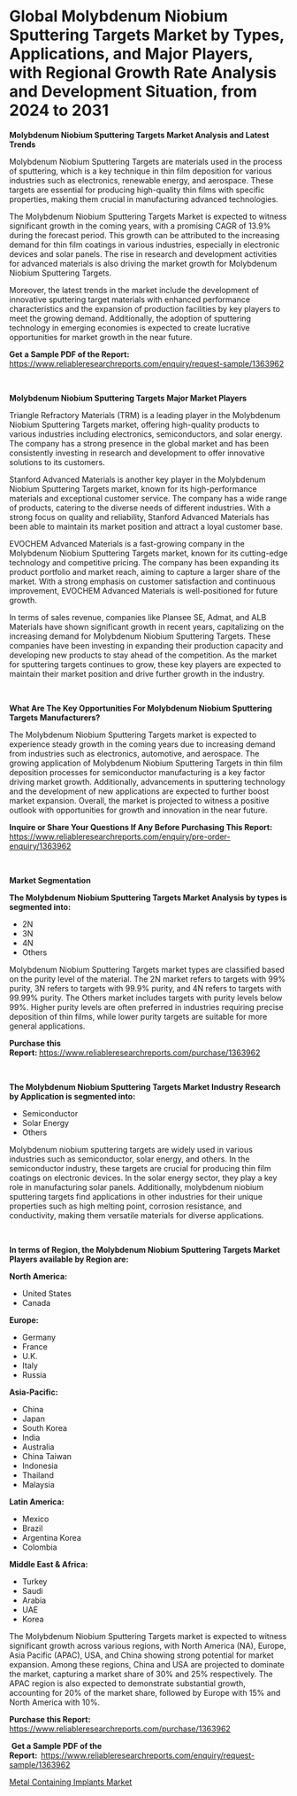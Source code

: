 <p><h1>Global Molybdenum Niobium Sputtering Targets Market by Types, Applications, and Major Players, with Regional Growth Rate Analysis and Development Situation, from 2024 to 2031</h1></p><p><strong>Molybdenum Niobium Sputtering Targets Market Analysis and Latest Trends</strong></p>
<p><p>Molybdenum Niobium Sputtering Targets are materials used in the process of sputtering, which is a key technique in thin film deposition for various industries such as electronics, renewable energy, and aerospace. These targets are essential for producing high-quality thin films with specific properties, making them crucial in manufacturing advanced technologies.</p><p>The Molybdenum Niobium Sputtering Targets Market is expected to witness significant growth in the coming years, with a promising CAGR of 13.9% during the forecast period. This growth can be attributed to the increasing demand for thin film coatings in various industries, especially in electronic devices and solar panels. The rise in research and development activities for advanced materials is also driving the market growth for Molybdenum Niobium Sputtering Targets.</p><p>Moreover, the latest trends in the market include the development of innovative sputtering target materials with enhanced performance characteristics and the expansion of production facilities by key players to meet the growing demand. Additionally, the adoption of sputtering technology in emerging economies is expected to create lucrative opportunities for market growth in the near future.</p></p>
<p><strong>Get a Sample PDF of the Report:&nbsp;</strong> <a href="https://www.reliableresearchreports.com/enquiry/request-sample/1363962">https://www.reliableresearchreports.com/enquiry/request-sample/1363962</a></p>
<p>&nbsp;</p>
<p><strong>Molybdenum Niobium Sputtering Targets Major Market Players</strong></p>
<p><p>Triangle Refractory Materials (TRM) is a leading player in the Molybdenum Niobium Sputtering Targets market, offering high-quality products to various industries including electronics, semiconductors, and solar energy. The company has a strong presence in the global market and has been consistently investing in research and development to offer innovative solutions to its customers.</p><p>Stanford Advanced Materials is another key player in the Molybdenum Niobium Sputtering Targets market, known for its high-performance materials and exceptional customer service. The company has a wide range of products, catering to the diverse needs of different industries. With a strong focus on quality and reliability, Stanford Advanced Materials has been able to maintain its market position and attract a loyal customer base.</p><p>EVOCHEM Advanced Materials is a fast-growing company in the Molybdenum Niobium Sputtering Targets market, known for its cutting-edge technology and competitive pricing. The company has been expanding its product portfolio and market reach, aiming to capture a larger share of the market. With a strong emphasis on customer satisfaction and continuous improvement, EVOCHEM Advanced Materials is well-positioned for future growth.</p><p>In terms of sales revenue, companies like Plansee SE, Admat, and ALB Materials have shown significant growth in recent years, capitalizing on the increasing demand for Molybdenum Niobium Sputtering Targets. These companies have been investing in expanding their production capacity and developing new products to stay ahead of the competition. As the market for sputtering targets continues to grow, these key players are expected to maintain their market position and drive further growth in the industry.</p></p>
<p>&nbsp;</p>
<p><strong>What Are The Key Opportunities For Molybdenum Niobium Sputtering Targets Manufacturers?</strong></p>
<p><p>The Molybdenum Niobium Sputtering Targets market is expected to experience steady growth in the coming years due to increasing demand from industries such as electronics, automotive, and aerospace. The growing application of Molybdenum Niobium Sputtering Targets in thin film deposition processes for semiconductor manufacturing is a key factor driving market growth. Additionally, advancements in sputtering technology and the development of new applications are expected to further boost market expansion. Overall, the market is projected to witness a positive outlook with opportunities for growth and innovation in the near future.</p></p>
<p><strong>Inquire or Share Your Questions If Any Before Purchasing This Report:</strong> <a href="https://www.reliableresearchreports.com/enquiry/pre-order-enquiry/1363962">https://www.reliableresearchreports.com/enquiry/pre-order-enquiry/1363962</a></p>
<p>&nbsp;</p>
<p><strong>Market Segmentation</strong></p>
<p><strong>The Molybdenum Niobium Sputtering Targets Market Analysis by types is segmented into:</strong></p>
<p><ul><li>2N</li><li>3N</li><li>4N</li><li>Others</li></ul></p>
<p><p>Molybdenum Niobium Sputtering Targets market types are classified based on the purity level of the material. The 2N market refers to targets with 99% purity, 3N refers to targets with 99.9% purity, and 4N refers to targets with 99.99% purity. The Others market includes targets with purity levels below 99%. Higher purity levels are often preferred in industries requiring precise deposition of thin films, while lower purity targets are suitable for more general applications.</p></p>
<p><strong>Purchase this Report:&nbsp;</strong><a href="https://www.reliableresearchreports.com/purchase/1363962">https://www.reliableresearchreports.com/purchase/1363962</a></p>
<p>&nbsp;</p>
<p><strong>The Molybdenum Niobium Sputtering Targets Market Industry Research by Application is segmented into:</strong></p>
<p><ul><li>Semiconductor</li><li>Solar Energy</li><li>Others</li></ul></p>
<p><p>Molybdenum niobium sputtering targets are widely used in various industries such as semiconductor, solar energy, and others. In the semiconductor industry, these targets are crucial for producing thin film coatings on electronic devices. In the solar energy sector, they play a key role in manufacturing solar panels. Additionally, molybdenum niobium sputtering targets find applications in other industries for their unique properties such as high melting point, corrosion resistance, and conductivity, making them versatile materials for diverse applications.</p></p>
<p>&nbsp;</p>
<p><strong>In terms of Region, the Molybdenum Niobium Sputtering Targets Market Players available by Region are:</strong></p>
<p>
    <p> <strong> North America: </strong>
        <ul>
            <li>United States</li>
            <li>Canada</li>
        </ul>
        </p> 
    <p> <strong> Europe: </strong>
        <ul>
            <li>Germany</li>
            <li>France</li>
            <li>U.K.</li>
            <li>Italy</li>
            <li>Russia</li>
        </ul>
        </p> 
    <p> <strong> Asia-Pacific: </strong>
        <ul>
            <li>China</li>
            <li>Japan</li>
            <li>South Korea</li>
            <li>India</li>
            <li>Australia</li>
            <li>China Taiwan</li>
            <li>Indonesia</li>
            <li>Thailand</li>
            <li>Malaysia</li>
        </ul>
        </p> 
    <p> <strong> Latin America: </strong>
        <ul>
            <li>Mexico</li>
            <li>Brazil</li>
            <li>Argentina Korea</li>
            <li>Colombia</li>
        </ul>
        </p> 
    <p> <strong> Middle East & Africa: </strong>
        <ul>
            <li>Turkey</li>
            <li>Saudi</li>
            <li>Arabia</li>
            <li>UAE</li>
            <li>Korea</li>
        </ul>
    </p>
    </p>
<p><p>The Molybdenum Niobium Sputtering Targets market is expected to witness significant growth across various regions, with North America (NA), Europe, Asia Pacific (APAC), USA, and China showing strong potential for market expansion. Among these regions, China and USA are projected to dominate the market, capturing a market share of 30% and 25% respectively. The APAC region is also expected to demonstrate substantial growth, accounting for 20% of the market share, followed by Europe with 15% and North America with 10%.</p></p>
<p><strong>Purchase this Report: </strong><a href="https://www.reliableresearchreports.com/purchase/1363962">https://www.reliableresearchreports.com/purchase/1363962</a></p>
<p>&nbsp;<strong>Get a Sample PDF of the Report:&nbsp;&nbsp;</strong><a href="https://www.reliableresearchreports.com/enquiry/request-sample/1363962">https://www.reliableresearchreports.com/enquiry/request-sample/1363962</a></p>
<p><strong></strong></p>
<p><p><a href="https://cautious-neon-760.notion.site/Metal-Containing-Implants-Market-Size-Share-Trends-Analysis-Report-By-Material-By-Type-By-End-u-479c3f63edb94b76a1bd6ceafe79838f">Metal Containing Implants Market</a></p></p>